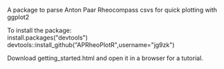 A package to parse Anton Paar Rheocompass csvs for quick plotting with ggplot2<br/>

To install the package:<br/>
install.packages("devtools")<br/>
devtools::install_github("APRheoPlotR",username="jg9zk")

Download getting_started.html and open it in a browser for a tutorial.
